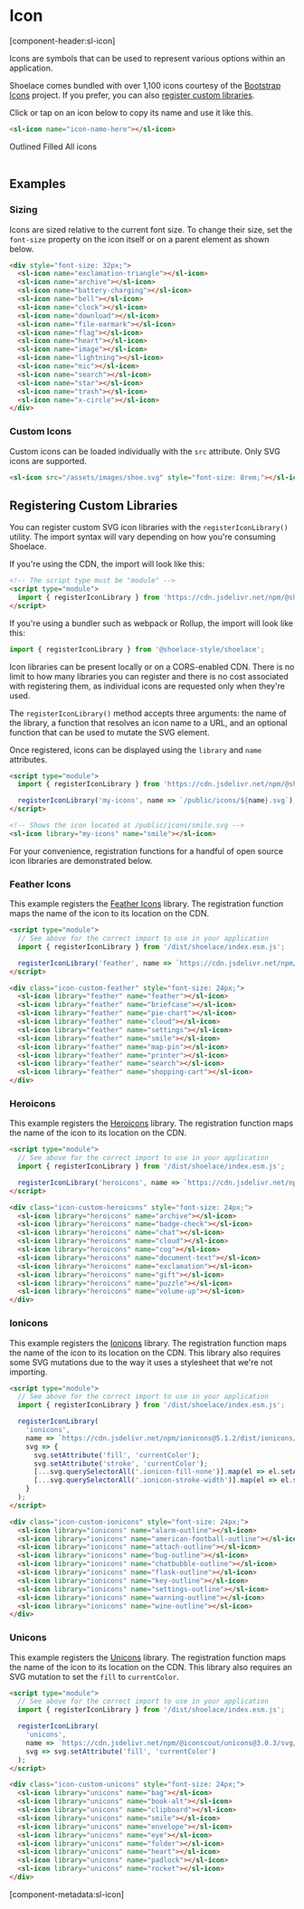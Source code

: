 # Icon

[component-header:sl-icon]

Icons are symbols that can be used to represent various options within an application.

Shoelace comes bundled with over 1,100 icons courtesy of the [Bootstrap Icons](https://icons.getbootstrap.com/) project. If you prefer, you can also [register custom libraries](#registering-custom-libraries).

Click or tap on an icon below to copy its name and use it like this.

```html
<sl-icon name="icon-name-here"></sl-icon>
```

<div class="icon-search">
  <div class="icon-search-controls">
    <sl-input placeholder="Search Icons" clearable>
      <sl-icon slot="prefix" name="search"></sl-icon>
    </sl-input>
    <sl-select value="outline">
      <sl-menu-item value="outline">Outlined</sl-menu-item>
      <sl-menu-item value="fill">Filled</sl-menu-item>
      <sl-menu-item value="all">All icons</sl-menu-item>
    </sl-select>
  </div>
  <div class="icon-list"></div>
  <input type="text" class="icon-copy-input">
</div>

## Examples

### Sizing

Icons are sized relative to the current font size. To change their size, set the `font-size` property on the icon itself or on a parent element as shown below.

```html preview
<div style="font-size: 32px;">
  <sl-icon name="exclamation-triangle"></sl-icon>
  <sl-icon name="archive"></sl-icon>
  <sl-icon name="battery-charging"></sl-icon>
  <sl-icon name="bell"></sl-icon>
  <sl-icon name="clock"></sl-icon>
  <sl-icon name="download"></sl-icon>
  <sl-icon name="file-earmark"></sl-icon>
  <sl-icon name="flag"></sl-icon>
  <sl-icon name="heart"></sl-icon>
  <sl-icon name="image"></sl-icon>
  <sl-icon name="lightning"></sl-icon>
  <sl-icon name="mic"></sl-icon>
  <sl-icon name="search"></sl-icon>
  <sl-icon name="star"></sl-icon>
  <sl-icon name="trash"></sl-icon>
  <sl-icon name="x-circle"></sl-icon>
</div>
```

### Custom Icons

Custom icons can be loaded individually with the `src` attribute. Only SVG icons are supported.

```html preview
<sl-icon src="/assets/images/shoe.svg" style="font-size: 8rem;"></sl-icon>
```

## Registering Custom Libraries

You can register custom SVG icon libraries with the `registerIconLibrary()` utility. The import syntax will vary depending on how you're consuming Shoelace.

If you're using the CDN, the import will look like this:

```html
<!-- The script type must be "module" -->
<script type="module">
  import { registerIconLibrary } from 'https://cdn.jsdelivr.net/npm/@shoelace-style/shoelace@%VERSION%';
</script>
```

If you're using a bundler such as webpack or Rollup, the import will look like this:

```js
import { registerIconLibrary } from '@shoelace-style/shoelace';
```

Icon libraries can be present locally or on a CORS-enabled CDN. There is no limit to how many libraries you can register and there is no cost associated with registering them, as individual icons are requested only when they're used.

The `registerIconLibrary()` method accepts three arguments: the name of the library, a function that resolves an icon name to a URL, and an optional function that can be used to mutate the SVG element.

Once registered, icons can be displayed using the `library` and `name` attributes.

```html
<script type="module">
  import { registerIconLibrary } from 'https://cdn.jsdelivr.net/npm/@shoelace-style/shoelace@%VERSION%';

  registerIconLibrary('my-icons', name => `/public/icons/${name}.svg`);
</script>

<!-- Shows the icon located at /public/icons/smile.svg -->
<sl-icon library="my-icons" name="smile"></sl-icon>
```

For your convenience, registration functions for a handful of open source icon libraries are demonstrated below.

### Feather Icons

This example registers the [Feather Icons](https://feathericons.com/) library. The registration function maps the name of the icon to its location on the CDN.

```html preview
<script type="module">
  // See above for the correct import to use in your application
  import { registerIconLibrary } from '/dist/shoelace/index.esm.js';

  registerIconLibrary('feather', name => `https://cdn.jsdelivr.net/npm/feather-icons@4.28.0/dist/icons/${name}.svg`); 
</script>

<div class="icon-custom-feather" style="font-size: 24px;">
  <sl-icon library="feather" name="feather"></sl-icon>
  <sl-icon library="feather" name="briefcase"></sl-icon>
  <sl-icon library="feather" name="pie-chart"></sl-icon>
  <sl-icon library="feather" name="cloud"></sl-icon>
  <sl-icon library="feather" name="settings"></sl-icon>
  <sl-icon library="feather" name="smile"></sl-icon>
  <sl-icon library="feather" name="map-pin"></sl-icon>
  <sl-icon library="feather" name="printer"></sl-icon>
  <sl-icon library="feather" name="search"></sl-icon>
  <sl-icon library="feather" name="shopping-cart"></sl-icon>
</div>
```

### Heroicons

This example registers the [Heroicons](https://heroicons.com/) library. The registration function maps the name of the icon to its location on the CDN.

```html preview
<script type="module">
  // See above for the correct import to use in your application
  import { registerIconLibrary } from '/dist/shoelace/index.esm.js';

  registerIconLibrary('heroicons', name => `https://cdn.jsdelivr.net/npm/heroicons@0.4.2/outline/${name}.svg`); 
</script>

<div class="icon-custom-heroicons" style="font-size: 24px;">
  <sl-icon library="heroicons" name="archive"></sl-icon>
  <sl-icon library="heroicons" name="badge-check"></sl-icon>
  <sl-icon library="heroicons" name="chat"></sl-icon>
  <sl-icon library="heroicons" name="cloud"></sl-icon>
  <sl-icon library="heroicons" name="cog"></sl-icon>
  <sl-icon library="heroicons" name="document-text"></sl-icon>
  <sl-icon library="heroicons" name="exclamation"></sl-icon>
  <sl-icon library="heroicons" name="gift"></sl-icon>
  <sl-icon library="heroicons" name="puzzle"></sl-icon>
  <sl-icon library="heroicons" name="volume-up"></sl-icon>
</div>
```


### Ionicons

This example registers the [Ionicons](https://ionicons.com/) library. The registration function maps the name of the icon to its location on the CDN. This library also requires some SVG mutations due to the way it uses a stylesheet that we're not importing.

```html preview
<script type="module">
  // See above for the correct import to use in your application
  import { registerIconLibrary } from '/dist/shoelace/index.esm.js';

  registerIconLibrary(
    'ionicons', 
    name => `https://cdn.jsdelivr.net/npm/ionicons@5.1.2/dist/ionicons/svg/${name}.svg`, 
    svg => {
      svg.setAttribute('fill', 'currentColor');
      svg.setAttribute('stroke', 'currentColor');
      [...svg.querySelectorAll('.ionicon-fill-none')].map(el => el.setAttribute('fill', 'none'));
      [...svg.querySelectorAll('.ionicon-stroke-width')].map(el => el.setAttribute('stroke-width', '32px'));
    }
  );  
</script>

<div class="icon-custom-ionicons" style="font-size: 24px;">
  <sl-icon library="ionicons" name="alarm-outline"></sl-icon>
  <sl-icon library="ionicons" name="american-football-outline"></sl-icon>
  <sl-icon library="ionicons" name="attach-outline"></sl-icon>
  <sl-icon library="ionicons" name="bug-outline"></sl-icon>
  <sl-icon library="ionicons" name="chatbubble-outline"></sl-icon>
  <sl-icon library="ionicons" name="flask-outline"></sl-icon>
  <sl-icon library="ionicons" name="key-outline"></sl-icon>
  <sl-icon library="ionicons" name="settings-outline"></sl-icon>
  <sl-icon library="ionicons" name="warning-outline"></sl-icon>
  <sl-icon library="ionicons" name="wine-outline"></sl-icon>
</div>
```

### Unicons

This example registers the [Unicons](https://iconscout.com/unicons) library. The registration function maps the name of the icon to its location on the CDN. This library also requires an SVG mutation to set the `fill` to `currentColor`.

```html preview
<script type="module">
  // See above for the correct import to use in your application
  import { registerIconLibrary } from '/dist/shoelace/index.esm.js';

  registerIconLibrary(
    'unicons', 
    name => `https://cdn.jsdelivr.net/npm/@iconscout/unicons@3.0.3/svg/line/${name}.svg`, 
    svg => svg.setAttribute('fill', 'currentColor')
  );
</script>

<div class="icon-custom-unicons" style="font-size: 24px;">
  <sl-icon library="unicons" name="bag"></sl-icon>
  <sl-icon library="unicons" name="book-alt"></sl-icon>
  <sl-icon library="unicons" name="clipboard"></sl-icon>
  <sl-icon library="unicons" name="smile"></sl-icon>
  <sl-icon library="unicons" name="envelope"></sl-icon>
  <sl-icon library="unicons" name="eye"></sl-icon>
  <sl-icon library="unicons" name="folder"></sl-icon>
  <sl-icon library="unicons" name="heart"></sl-icon>
  <sl-icon library="unicons" name="padlock"></sl-icon>
  <sl-icon library="unicons" name="rocket"></sl-icon>
</div>
```

<!-- Supporting scripts and styles for the search utility -->
<script>
  fetch('/dist/shoelace/icons/icons.json')
    .then(res => res.json())  
    .then(icons => {
      const container = document.querySelector('.icon-search');
      const input = container.querySelector('sl-input');
      const select = container.querySelector('sl-select');
      const copyInput = container.querySelector('.icon-copy-input');
      const loader = container.querySelector('.icon-loader');
      const list = container.querySelector('.icon-list');
      const queue = [];

      // Generate icons
      icons.map(i => {
        const item = document.createElement('div');
        item.classList.add('icon-list-item');
        item.setAttribute('data-name', i.name);
        item.setAttribute('data-terms', [i.name, i.title, ...(i.tags || []), ...(i.categories || [])].join(' '));
        item.innerHTML = `
          <svg width="1em" height="1em">
            <use xlink:href="/assets/icons/sprite.svg#${i.name}"></use>
          </svg>      
        `;

        const tooltip = document.createElement('sl-tooltip');
        tooltip.content = i.name;
        
        tooltip.appendChild(item);
        list.appendChild(tooltip);

        item.addEventListener('click', () => {
          copyInput.value = i.name;
          copyInput.select();
          document.execCommand('copy');
          tooltip.content = 'Copied!';
          setTimeout(() => tooltip.content = i.name, 1000);
        });
      });

      // Filter as the user types
      input.addEventListener('slInput', () => {
        [...list.querySelectorAll('.icon-list-item')].map(item => {
          const filter = input.value.toLowerCase();
          if (filter === '') {
            item.hidden = false;
          } else {
            const terms = item.getAttribute('data-terms').toLowerCase();
            item.hidden = terms.indexOf(filter) < 0;
          }
        });
      });

      // Sort by type and remember preference
      const iconType = localStorage.getItem('sl-icon:type') || 'outline';
      select.value = iconType;
      list.setAttribute('data-type', select.value);
      select.addEventListener('slChange', () => {
        list.setAttribute('data-type', select.value);
        localStorage.setItem('sl-icon:type', select.value);
      });
    });
</script>

<style>
  .icon-search {
    border: solid 1px var(--sl-panel-border-color);
    border-radius: var(--sl-border-radius-medium);
    padding: var(--sl-spacing-medium);
  }

  .icon-search-controls {
    display: flex;
  }

  .icon-search-controls sl-input {
    flex: 1 1 auto;
  }

  .icon-search-controls sl-select {
    flex: 0 0 auto;
    margin-left: 1rem;
  }

  .icon-loader {
    display: flex;
    align-items: center;
    justify-content: center;
    min-height: 30vh;
  }

  .icon-list {
    display: grid;
    grid-template-columns: repeat(12, 1fr);
    position: relative;
    margin-top: 1rem;
  }

  .icon-loader[hidden],
  .icon-list[hidden] {
    display: none;
  }

  .icon-list-item {
    display: inline-flex;
    align-items: center;
    justify-content: center;
    border-radius: var(--sl-border-radius-circle);
    font-size: 24px;
    width: 2em;
    height: 2em;
    margin: 0 auto;
    cursor: copy;
    transition: var(--sl-transition-medium) all;
  }

  .icon-list-item:hover {
    background-color: var(--sl-color-primary-95);
    color: var(--sl-color-primary-50);
  }

  .sl-theme-dark .icon-list-item:hover {
    background-color: var(--sl-color-primary-15);
  }

  .icon-list[data-type="outline"] .icon-list-item[data-name$="-fill"] {
    display: none;
  }

  .icon-list[data-type="fill"] .icon-list-item:not([data-name$="-fill"]) {
    display: none;
  }

  .icon-copy-input {
    position: absolute;
    opacity: 0;
    pointer-events: none;
  }

  @media screen and (max-width: 1000px) {
    .icon-search-controls {
      display: block;
    }

    .icon-search-controls sl-select {
      margin-left: 0;
      margin-top: 1rem;
    }

    .icon-list {
      grid-template-columns: repeat(8, 1fr);
    }

    .icon-list-item {
      font-size: 20px;
    }    
  }

  @media screen and (max-width: 500px) {
    .icon-list {
      grid-template-columns: repeat(4, 1fr);
    }    
  }
</style>

[component-metadata:sl-icon]
